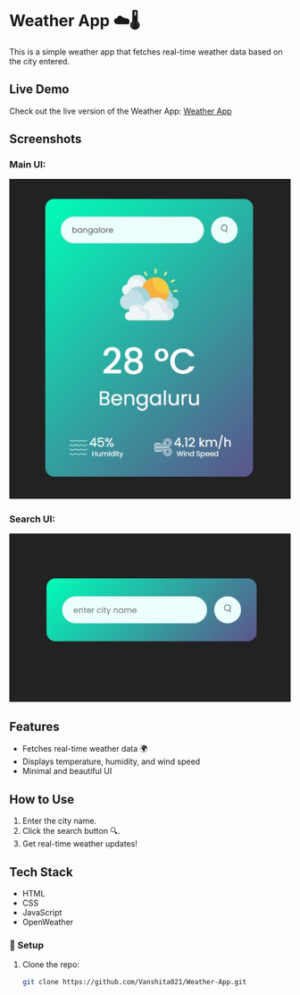 # Weather App ☁️🌡️

This is a simple weather app that fetches real-time weather data based on the city entered.

## Live Demo
Check out the live version of the Weather App: [Weather App](https://vanshita021.github.io/Weather-App/)



## Screenshots

### Main UI:
![Portfolio Screenshot](https://github.com/Vanshita021/Weather-App/blob/main/Screenshot%202025-03-14%20205730.jpg)

### Search UI:
![Search Box](https://github.com/Vanshita021/Weather-App/blob/main/Screenshot%202025-03-14%20205659.jpg)

## Features
- Fetches real-time weather data 🌍
- Displays temperature, humidity, and wind speed
- Minimal and beautiful UI

## How to Use
1. Enter the city name.
2. Click the search button 🔍.
3. Get real-time weather updates!

## Tech Stack
- HTML
- CSS
- JavaScript
- OpenWeather

### 🔧 Setup  
1. Clone the repo:  
   ```bash
   git clone https://github.com/Vanshita021/Weather-App.git
